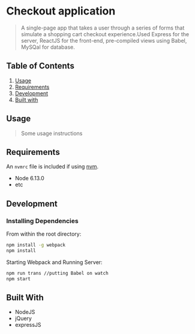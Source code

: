 # Checkout application 

> A single-page app that takes a user through a series of forms that simulate a shopping cart checkout experience.Used Express for the server, ReactJS for the front-end, pre-compiled views using Babel, MySQal for database.


## Table of Contents

1. [Usage](#Usage)
2. [Requirements](#requirements)
3. [Development](#development)
3. [Built with](#BuiltWith)

## Usage

> Some usage instructions

## Requirements

An `nvmrc` file is included if using [nvm](https://github.com/creationix/nvm).

- Node 6.13.0
- etc

## Development

### Installing Dependencies

From within the root directory:

```sh
npm install -g webpack
npm install

```

Starting Webpack and Running Server:

```sh
npm run trans //putting Babel on watch
npm start

```

## Built With
* NodeJS
* jQuery
* expressJS






